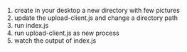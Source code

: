 1. create in your desktop a new directory with few pictures
2. update the upload-client.js and change a directory path
3. run index.js
4. run upload-client.js as new process
5. watch the output of index.js